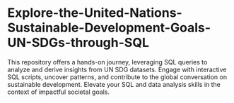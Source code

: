 # Explore-the-United-Nations-Sustainable-Development-Goals-UN-SDGs-through-SQL
This repository offers a hands-on journey, leveraging SQL queries to analyze and derive insights from UN SDG datasets. Engage with interactive SQL scripts, uncover patterns, and contribute to the global conversation on sustainable development. Elevate your SQL and data analysis skills in the context of impactful societal goals.
